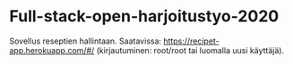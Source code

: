 # Full-stack-open-harjoitustyo-2020
Sovellus reseptien hallintaan.
Saatavissa: https://recipet-app.herokuapp.com/#/  (kirjautuminen: root/root tai luomalla uusi käyttäjä). 
